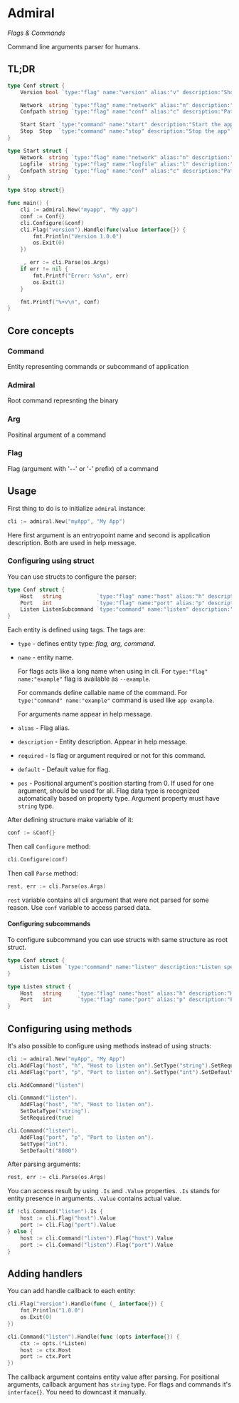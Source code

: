 # Admiral
*Flags & Commands*

Command line arguments parser for humans.

## TL;DR
```go
type Conf struct {
	Version bool `type:"flag" name:"version" alias:"v" description:"Show version"`

	Network  string `type:"flag" name:"network" alias:"n" description:"Network in CIDR format" required:"true"`
	Confpath string `type:"flag" name:"conf" alias:"c" description:"Path to config file" default:"/etc/app.conf"`

	Start Start `type:"command" name:"start" description:"Start the app in detached mode"`
	Stop  Stop  `type:"command" name:"stop" description:"Stop the app"`
}

type Start struct {
	Network  string `type:"flag" name:"network" alias:"n" description:"Network in CIDR format" required:"true"`
	Logfile  string `type:"flag" name:"logfile" alias:"l" description:"Logfile path" default:"/var/log/app.log"`
	Confpath string `type:"flag" name:"conf" alias:"c" description:"Path to config file" default:"/etc/app.conf"`
}

type Stop struct{}

func main() {
	cli := admiral.New("myapp", "My app")
	conf := Conf{}
	cli.Configure(&conf)
	cli.Flag("version").Handle(func(value interface{}) {
		fmt.Println("Version 1.0.0")
		os.Exit(0)
	})

	_, err := cli.Parse(os.Args)
	if err != nil {
		fmt.Printf("Error: %s\n", err)
		os.Exit(1)
	}

	fmt.Printf("%+v\n", conf)
}
```


## Core concepts
### Command
Entity representing commands or subcommand of application
### Admiral
Root command represnting the binary
### Arg
Positinal argument of a command
### Flag
Flag (argument with '--' or '-' prefix) of a command

## Usage
First thing to do is to initialize `admiral` instance:
```go
cli := admiral.New("myApp", "My App")
```
Here first argument is an entryopoint name and second is application description. Both are used in help message.
### Configuring using struct
You can use structs to configure the parser:
```go
type Conf struct {
	Host   string           `type:"flag" name:"host" alias:"h" description:"Host to listen on" required:"true"`
	Port   int              `type:"flag" name:"port" alias:"p" description:"Port to listen on" default:"8080"`
	Listen ListenSubcommand `type:"command" name:"listen" description:"Listen specified host and port"`
}
```
Each entity is defined using tags. The tags are:
- `type` - defines entity type: *flag, arg, command*.
- `name` - entity name.

	For flags acts like a long name when using in cli. For `type:"flag" name:"example"` flag is available as `--example`.

	For commands define callable name of the command. For `type:"command" name:"example"` command is used like `app example`.

	For arguments name appear in help message.
- `alias` - Flag alias.
- `description` - Entity description. Appear in help message.
- `required` - Is flag or argument required or not for this command.
- `default` - Default value for flag.
- `pos` - Positional argument's position starting from 0. If used for one argument, should be used for all.
Flag data type is recognized automatically based on property type.
Argument property must have `string` type.

After defining structure make variable of it:
```go
conf := &Conf{}
```
Then call `Configure` method:
```go
cli.Configure(conf)
```
Then call `Parse` method:
```go
rest, err := cli.Parse(os.Args)
```
`rest` variable contains all cli argument that were not parsed for some reason.
Use `conf` variable to access parsed data.
#### Configuring subcommands
To configure subcommand you can use structs with same structure as root struct.
```go
type Conf struct {
	Listen Listen `type:"command" name:"listen" description:"Listen specified host and port"`
}

type Listen struct {
	Host   string     `type:"flag" name:"host" alias:"h" description:"Host to listen on" required:"true"`
	Port   int        `type:"flag" name:"port" alias:"p" description:"Port to listen on" default:"8080"`
}
```

## Configuring using methods
It's also possible to configure using methods instead of using structs:
```go
cli := admiral.New("myApp", "My App")
cli.AddFlag("host", "h", "Host to listen on").SetType("string").SetRequired(true)
cli.AddFlag("port", "p", "Port to listen on").SetType("int").SetDefault("8080")

cli.AddCommand("listen")

cli.Command("listen").
	AddFlag("host", "h", "Host to listen on").
	SetDataType("string").
	SetRequired(true)

cli.Command("listen").
	AddFlag("port", "p", "Port to listen on").
	SetType("int").
	SetDefault("8080")
```
After parsing arguments:
```go
rest, err := cli.Parse(os.Args)
```
You can access result by using `.Is` and `.Value` properties. `.Is` stands for entity presence in arguments. `.Value` contains actual value.
```go
if !cli.Command("listen").Is {
	host := cli.Flag("host").Value
	port := cli.Flag("port").Value
} else {
	host := cli.Command("listen").Flag("host").Value
	port := cli.Command("listen").Flag("port").Value
}

```
## Adding handlers
You can add handle callback to each entity:
```go
cli.Flag("version").Handle(func (_ interface{}) {
	fmt.Println("1.0.0")
	os.Exit(0)
})

cli.Command("listen").Handle(func (opts interface{}) {
	ctx := opts.(*Listen)
	host := ctx.Host
	port := ctx.Port
})
```
The callback argument contains entity value after parsing. For positional arguments, callback argument has `string` type. For flags and commands it's `interface{}`. You need to downcast it manually.
